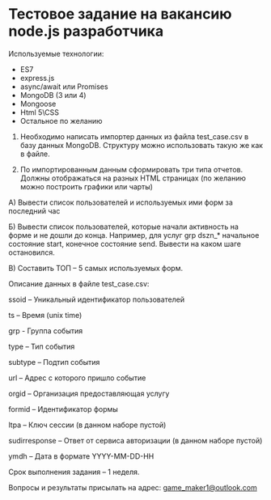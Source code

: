 # Тестовое задание на вакансию node.js разработчика
Используемые технологии:
-	ES7
-	express.js
-	async/await или Promises
-	MongoDB (3 или 4)
- Mongoose
-	Html 5\CSS
-	Остальное по желанию

1)	Необходимо написать импортер данных из файла test_case.csv в базу данных MongoDB. Структуру можно использовать такую же как в файле. 

2)	По импортированным данным сформировать три типа отчетов. Должны отображаться на разных HTML страницах (по желанию можно построить графики или чарты)

А) Вывести список пользователей и используемых ими форм за последний час

Б) Вывести список пользователей, которые начали активность на форме и не дошли до конца. Например, для услуг grp dszn_* начальное состояние start, конечное состояние send. Вывести на каком шаге остановился. 

В) Составить ТОП – 5 самых используемых форм.

Описание данных в файле test_case.csv:

ssoid – Уникальный идентификатор пользователей 

ts – Время (unix time)

grp -  Группа события

type – Тип события 

subtype – Подтип события

url – Адрес с которого пришло событие

orgid – Организация предоставляющая услугу

formid – Идентификатор формы

ltpa – Ключ сессии (в данном наборе пустой)

sudirresponse – Ответ от сервиса авторизации (в данном наборе пустой)

ymdh – Дата в формате YYYY-MM-DD-HH

Срок выполнения задания – 1 неделя. 

Вопросы и результаты присылать на адрес: game_maker1@outlook.com
